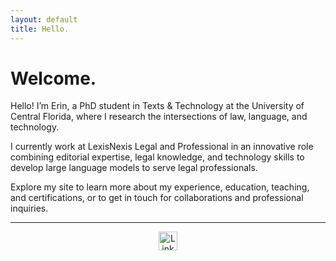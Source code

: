```yaml
---
layout: default
title: Hello.
---
```


# Welcome.

Hello! I’m Erin, a PhD student in Texts & Technology at the University of Central Florida, where I research the intersections of law, language, and technology.  

I currently work at LexisNexis Legal and Professional in an innovative role combining editorial expertise, legal knowledge, and technology skills to develop large language models to serve legal professionals.

Explore my site to learn more about my experience, education, teaching, and certifications, or to get in touch for collaborations and professional inquiries.

---

<p style="text-align:center;">
  <a href="https://www.linkedin.com/in/erinwebreck/" target="_blank">
    <img src="https://cdn.jsdelivr.net/gh/simple-icons/simple-icons/icons/linkedin.svg" alt="LinkedIn" width="30" height="30">
  </a>
</p>



